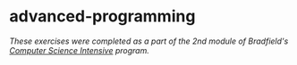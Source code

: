 # advanced-programming

*These exercises were completed as a part of the 2nd module of Bradfield's [Computer Science Intensive](https://bradfieldcs.com/courses/languages/)
program.*
